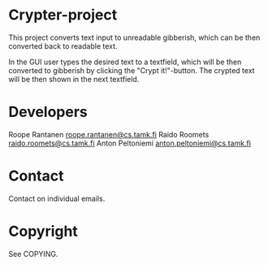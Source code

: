 Crypter-project
===============

This project converts text input to unreadable gibberish,
which can be then converted back to readable text.

In the GUI user types the desired text to a textfield, 
which will be then converted to gibberish by clicking 
the "Crypt it!"-button. The crypted text will be then 
shown in the next textfield.


Developers
==========

Roope Rantanen <roope.rantanen@cs.tamk.fi>
Raido Roomets <raido.roomets@cs.tamk.fi>
Anton Peltoniemi <anton.peltoniemi@cs.tamk.fi>

Contact
=======

Contact on individual emails.


Copyright
=========

See COPYING.

